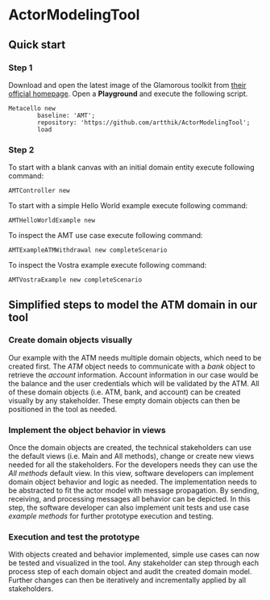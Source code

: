 # ActorModelingTool

## Quick start

### Step 1

Download and open the latest image of the Glamorous toolkit from [their official homepage](https://gtoolkit.com/).
Open a **Playground** and execute the following script.

``` 
Metacello new
		baseline: 'AMT';
		repository: 'https://github.com/artthik/ActorModelingTool';
		load
```

### Step 2

To start with a blank canvas with an initial domain entity execute following command:
```
AMTController new
```
To start with a simple Hello World example execute following command:
```
AMTHelloWorldExample new 
```
To inspect the AMT use case execute following command:
```
AMTExampleATMWithdrawal new completeScenario
```
To inspect the Vostra example execute following command:
```
AMTVostraExample new completeScenario
```

## Simplified steps to model the ATM domain in our tool

### Create domain objects visually

Our example with the ATM needs multiple domain objects, which need to be created first.
The *ATM* object needs to communicate with a *bank* object to retrieve the *account* information.
Account information in our case would be the balance and the user credentials which will be validated by the ATM.
All of these domain objects (i.e. ATM, bank, and account) can be created visually by any stakeholder.
These empty domain objects can then be positioned in the tool as needed.

### Implement the object behavior in views

Once the domain objects are created, the technical stakeholders can use the default views (i.e. Main and All methods), change or create new views needed for all the stakeholders.
For the developers needs they can use the *All methods* default view.
In this view, software developers can implement domain object behavior and logic as needed.
The implementation needs to be abstracted to fit the actor model with message propagation.
By sending, receiving, and processing messages all behavior can be depicted.
In this step, the software developer can also implement unit tests and use case *example methods* for further prototype execution and testing.

### Execution and test the prototype

With objects created and behavior implemented, simple use cases can now be tested and visualized in the tool.
Any stakeholder can step through each process step of each domain object and audit the created domain model.
Further changes can then be iteratively and incrementally applied by all stakeholders.
